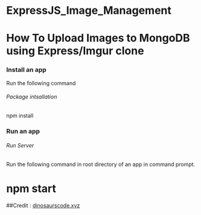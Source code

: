 # ExpressJS_Image_Management
How To Upload Images to MongoDB using Express/Imgur clone
================================ 

### Install an app

Run the following command

###### *Package intsallation*

npm install

### Run an app

###### *Run Server*

Run the following command in root directory of an app in command prompt.

npm start
================================ 

##Credit : [dinosaurscode.xyz](https://dinosaurscode.xyz/nodejs/2016/04/12/how-to-upload-images-to-mongodb-using-express/)
